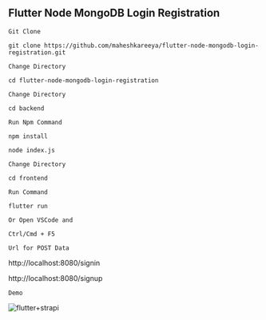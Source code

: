## Flutter Node MongoDB Login Registration

`Git Clone`
```
git clone https://github.com/maheshkareeya/flutter-node-mongodb-login-registration.git
```
`Change Directory`
```
cd flutter-node-mongodb-login-registration
```

`Change Directory`
```
cd backend
```

`Run Npm Command`
```
npm install 
```
```
node index.js 
```

`Change Directory`
```
cd frontend
```

`Run Command`
```
flutter run
```

`Or Open VSCode and`
```
Ctrl/Cmd + F5
```



`Url for POST Data`

http://localhost:8080/signin

http://localhost:8080/signup



`Demo`

![flutter+strapi](https://user-images.githubusercontent.com/16520789/94677174-1a59a080-033a-11eb-9717-7a08773743ec.png)


